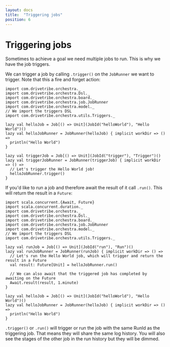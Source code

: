 ```yaml
---
layout: docs
title:  "Triggering jobs"
position: 6
---
```


# Triggering jobs

Sometimes to achieve a goal we need multiple jobs to run. This is why we have the job triggers.

We can trigger a job by calling `.trigger()` on the `JobRunner` we want to trigger. Note that this a fire and forget
action:
```tut:silent
import com.drivetribe.orchestra._
import com.drivetribe.orchestra.Dsl._
import com.drivetribe.orchestra.board._
import com.drivetribe.orchestra.job.JobRunner
import com.drivetribe.orchestra.model._
// We import the triggers DSL
import com.drivetribe.orchestra.utils.Triggers._

lazy val helloJob = Job[() => Unit](JobId("helloWorld"), "Hello World")()
lazy val helloJobRunner = JobRunner(helloJob) { implicit workDir => () =>
  println("Hello World")
}

lazy val triggerJob = Job[() => Unit](JobId("trigger"), "Trigger")()
lazy val triggerJobRunner = JobRunner(triggerJob) { implicit workDir => () =>
  // Let's trigger the Hello World job!
  helloJobRunner.trigger()
}
```

If you'd like to run a job and therefore await the result of it call `.run()`. This will return the result in a
`Future`:
```tut:silent
import scala.concurrent.{Await, Future}
import scala.concurrent.duration._
import com.drivetribe.orchestra._
import com.drivetribe.orchestra.Dsl._
import com.drivetribe.orchestra.board._
import com.drivetribe.orchestra.job.JobRunner
import com.drivetribe.orchestra.model._
// We import the triggers DSL
import com.drivetribe.orchestra.utils.Triggers._

lazy val runJob = Job[() => Unit](JobId("run"), "Run")()
lazy val runJobRunner = JobRunner(runJob) { implicit workDir => () =>
  // Let's run the Hello World job, which will trigger and return the result in a Future
  val result: Future[Unit] = helloJobRunner.run()

  // We can also await that the triggered job has completed by awaiting on the Future
  Await.result(result, 1.minute)
}

lazy val helloJob = Job[() => Unit](JobId("helloWorld"), "Hello World")()
lazy val helloJobRunner = JobRunner(helloJob) { implicit workDir => () =>
  println("Hello World")
}
```

`.trigger()` or `.run()` will trigger or run the job with the same RunId as the triggering job. That means they will
share the same log history. You will also see the stages of the other job in the run history but they will be dimmed.
